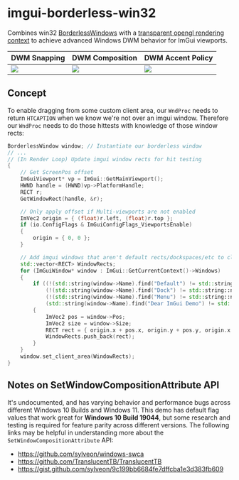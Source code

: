 # imgui-borderless-win32
Combines win32 [BorderlessWindows](https://github.com/melak47/BorderlessWindow) with a [transparent opengl rendering context](https://stackoverflow.com/questions/4052940/how-to-make-an-opengl-rendering-context-with-transparent-background) to achieve advanced Windows DWM behavior for ImGui viewports.

| DWM Snapping | DWM Composition | DWM Accent Policy |
| --- | --- | --- |
| ![](res/dwm_drag_snap.gif)  | ![](res/dwm_composition_attributes.gif)  | ![](res/dwm_accent_policy.gif) |

## Concept
To enable dragging from some custom client area, our `WndProc` needs to return `HTCAPTION` when we know we're not over an imgui window. Therefore our `WndProc` needs to do those hittests with knowledge of those window rects:
```cpp
BorderlessWindow window; // Instantiate our borderless window
// ...
// (In Render Loop) Update imgui window rects for hit testing
{
    // Get ScreenPos offset
    ImGuiViewport* vp = ImGui::GetMainViewport();
    HWND handle = (HWND)vp->PlatformHandle;
    RECT r;
    GetWindowRect(handle, &r);

    // Only apply offset if Multi-viewports are not enabled
    ImVec2 origin = { (float)r.left, (float)r.top };
    if (io.ConfigFlags & ImGuiConfigFlags_ViewportsEnable)
    {
        origin = { 0, 0 };
    }

    // Add imgui windows that aren't default rects/dockspaces/etc to client area whitelist, but explicitly include imgui demo
    std::vector<RECT> WindowRects;
    for (ImGuiWindow* window : ImGui::GetCurrentContext()->Windows)
    {
        if ((!(std::string(window->Name).find("Default") != std::string::npos) &&
            (!(std::string(window->Name).find("Dock") != std::string::npos)) &&
            (!(std::string(window->Name).find("Menu") != std::string::npos))) ||
            (std::string(window->Name).find("Dear ImGui Demo") != std::string::npos))
        {
            ImVec2 pos = window->Pos;
            ImVec2 size = window->Size;
            RECT rect = { origin.x + pos.x, origin.y + pos.y, origin.x + (pos.x + size.x), origin.y + (pos.y + size.y) };
            WindowRects.push_back(rect);
        }
    }
    window.set_client_area(WindowRects);
}
```

## Notes on SetWindowCompositionAttribute API
It's undocumented, and has varying behavior and performance bugs across different Windows 10 Builds and Windows 11. This demo has default flag values that work great for **Windows 10 Build 19044**, but some research and testing is required for feature parity across different versions. The following links may be helpful in understanding more about the `SetWindowCompositionAttribute` API:

- https://github.com/sylveon/windows-swca
- https://github.com/TranslucentTB/TranslucentTB
- https://gist.github.com/sylveon/9c199bb6684fe7dffcba1e3d383fb609
